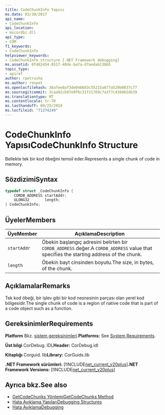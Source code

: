 ```yaml
---
title: CodeChunkInfo Yapısı
ms.date: 03/30/2017
api_name:
- CodeChunkInfo
api_location:
- mscordbi.dll
api_type:
- COM
f1_keywords:
- CodeChunkInfo
helpviewer_keywords:
- CodeChunkInfo structure [.NET Framework debugging]
ms.assetid: 0f482454-8517-48de-ba7a-d7aedab13bb5
topic_type:
- apiref
author: rpetrusha
ms.author: ronpet
ms.openlocfilehash: 36afee8af3de046683c55215a677a529b0837c77
ms.sourcegitcommit: 3caa92cb97e9f6c31f21769c7a3f7c4304024b39
ms.translationtype: MT
ms.contentlocale: tr-TR
ms.lasthandoff: 09/25/2019
ms.locfileid: "71274249"
---
```

# <a name="codechunkinfo-structure"></a><span data-ttu-id="02cd3-102">CodeChunkInfo Yapısı</span><span class="sxs-lookup"><span data-stu-id="02cd3-102">CodeChunkInfo Structure</span></span>

<span data-ttu-id="02cd3-103">Bellekte tek bir kod öbeğini temsil eder.</span><span class="sxs-lookup"><span data-stu-id="02cd3-103">Represents a single chunk of code in memory.</span></span>  
  
## <a name="syntax"></a><span data-ttu-id="02cd3-104">Sözdizimi</span><span class="sxs-lookup"><span data-stu-id="02cd3-104">Syntax</span></span>  
  
```cpp  
typedef struct _CodeChunkInfo {  
    CORDB_ADDRESS startAddr;  
    ULONG32       length;  
} CodeChunkInfo;  
```  
  
## <a name="members"></a><span data-ttu-id="02cd3-105">Üyeler</span><span class="sxs-lookup"><span data-stu-id="02cd3-105">Members</span></span>  
  
|<span data-ttu-id="02cd3-106">Üye</span><span class="sxs-lookup"><span data-stu-id="02cd3-106">Member</span></span>|<span data-ttu-id="02cd3-107">Açıklama</span><span class="sxs-lookup"><span data-stu-id="02cd3-107">Description</span></span>|  
|------------|-----------------|  
|`startAddr`|<span data-ttu-id="02cd3-108">Öbekin başlangıç adresini belirten bir `CORDB_ADDRESS` değer.</span><span class="sxs-lookup"><span data-stu-id="02cd3-108">A `CORDB_ADDRESS` value that specifies the starting address of the chunk.</span></span>|  
|`length`|<span data-ttu-id="02cd3-109">Öbekin bayt cinsinden boyutu.</span><span class="sxs-lookup"><span data-stu-id="02cd3-109">The size, in bytes, of the chunk.</span></span>|  
  
## <a name="remarks"></a><span data-ttu-id="02cd3-110">Açıklamalar</span><span class="sxs-lookup"><span data-stu-id="02cd3-110">Remarks</span></span>  
 <span data-ttu-id="02cd3-111">Tek kod öbeği, bir işlev gibi bir kod nesnesinin parçası olan yerel kod bölgesidir.</span><span class="sxs-lookup"><span data-stu-id="02cd3-111">The single chunk of code is a region of native code that is part of a code object such as a function.</span></span>  
  
## <a name="requirements"></a><span data-ttu-id="02cd3-112">Gereksinimler</span><span class="sxs-lookup"><span data-stu-id="02cd3-112">Requirements</span></span>  
 <span data-ttu-id="02cd3-113">**Platform** Bkz. [sistem gereksinimleri](../../get-started/system-requirements.md).</span><span class="sxs-lookup"><span data-stu-id="02cd3-113">**Platforms:** See [System Requirements](../../get-started/system-requirements.md).</span></span>  
  
 <span data-ttu-id="02cd3-114">**Üst bilgi** CorDebug. IDL</span><span class="sxs-lookup"><span data-stu-id="02cd3-114">**Header:** CorDebug.idl</span></span>  
  
 <span data-ttu-id="02cd3-115">**Kitaplığı** Corguid. lib</span><span class="sxs-lookup"><span data-stu-id="02cd3-115">**Library:** CorGuids.lib</span></span>  
  
 <span data-ttu-id="02cd3-116">**.NET Framework sürümleri:** [!INCLUDE[net_current_v20plus](../../../../includes/net-current-v20plus-md.md)]</span><span class="sxs-lookup"><span data-stu-id="02cd3-116">**.NET Framework Versions:** [!INCLUDE[net_current_v20plus](../../../../includes/net-current-v20plus-md.md)]</span></span>  
  
## <a name="see-also"></a><span data-ttu-id="02cd3-117">Ayrıca bkz.</span><span class="sxs-lookup"><span data-stu-id="02cd3-117">See also</span></span>

- [<span data-ttu-id="02cd3-118">GetCodeChunks Yöntemi</span><span class="sxs-lookup"><span data-stu-id="02cd3-118">GetCodeChunks Method</span></span>](icordebugcode2-getcodechunks-method.md)
- [<span data-ttu-id="02cd3-119">Hata Ayıklama Yapıları</span><span class="sxs-lookup"><span data-stu-id="02cd3-119">Debugging Structures</span></span>](debugging-structures.md)
- [<span data-ttu-id="02cd3-120">Hata Ayıklama</span><span class="sxs-lookup"><span data-stu-id="02cd3-120">Debugging</span></span>](index.md)
